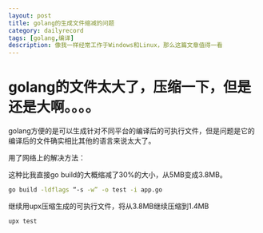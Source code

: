 ```yaml
---
layout: post
title: golang的生成文件缩减的问题
category: dailyrecord
tags: [golang,编译]
description: 像我一样经常工作于Windows和Linux，那么这篇文章值得一看
---
```


# golang的文件太大了，压缩一下，但是还是大啊。。。。

golang方便的是可以生成针对不同平台的编译后的可执行文件，但是问题是它的编译后的文件确实相比其他的语言来说太大了。

用了网络上的解决方法：

这种比我直接go build的大概缩减了30%的大小，从5MB变成3.8MB。
```bash
go build -ldflags “-s -w” -o test -i app.go 
```
继续用upx压缩生成的可执行文件，将从3.8MB继续压缩到1.4MB
```bash
upx test
```